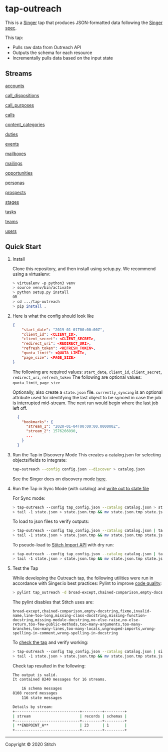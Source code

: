 # tap-outreach

This is a [Singer](https://singer.io) tap that produces JSON-formatted data
following the [Singer
spec](https://github.com/singer-io/getting-started/blob/master/SPEC.md).

This tap:

- Pulls raw data from Outreach API
- Outputs the schema for each resource
- Incrementally pulls data based on the input state


## Streams

[accounts](https://api.outreach.io/api/v2/docs#account)

[call_dispositions](https://api.outreach.io/api/v2/docs#callDisposition)

[call_purposes](https://api.outreach.io/api/v2/docs#callPurpose)

[calls](https://api.outreach.io/api/v2/docs#call)

[content_categories](https://api.outreach.io/api/v2/docs#contentCategory)

[duties](https://api.outreach.io/api/v2/docs#duty)

[events](https://api.outreach.io/api/v2/docs#event)

[mailboxes](https://api.outreach.io/api/v2/docs#mailbox)

[mailings](https://api.outreach.io/api/v2/docs#mailing)

[opportunities](https://api.outreach.io/api/v2/docs#opportunity)

[personas](https://api.outreach.io/api/v2/docs#persona)

[prospects](https://api.outreach.io/api/v2/docs#prospect)

[stages](https://api.outreach.io/api/v2/docs#stage)

[tasks](https://api.outreach.io/api/v2/docs#task)

[teams](https://api.outreach.io/api/v2/docs#team)

[users](https://api.outreach.io/api/v2/docs#user)




## Quick Start

1. Install

    Clone this repository, and then install using setup.py. We recommend using a virtualenv:

    ```bash
    > virtualenv -p python3 venv
    > source venv/bin/activate
    > python setup.py install
    OR
    > cd .../tap-outreach
    > pip install .
    ```

2. Here is what the config should look like

    ```json
    {
        "start_date": "2019-01-01T00:00:00Z",
        "client_id": <CLIENT_ID>,
        "client_secret": <CLIENT_SECRET>,
        "redirect_uri": <REDIRECT_URI>,
        "refresh_token": <REFRESH_TOKEN>,
        "quota_limit": <QUOTA_LIMIT>,
        "page_size": <PAGE_SIZE>
    }
    ```
    The following are required values: `start_date`, `client_id`, `client_secret`, `redirect_uri`, `refresh_token`
    The following are optional values: `quota_limit`, `page_size`

    Optionally, also create a `state.json` file. `currently_syncing` is an optional attribute used for identifying the last object to be synced in case the job is interrupted mid-stream. The next run would begin where the last job left off.

    ```json
      {
        "bookmarks": {
          "stream_1": "2020-01-04T00:00:00.000000Z",
          "stream_2": 1576266090,
          ...
        }
      }
    ```

3. Run the Tap in Discovery Mode
    This creates a catalog.json for selecting objects/fields to integrate:
    ```bash
    tap-outreach --config config.json --discover > catalog.json
    ```
   See the Singer docs on discovery mode
   [here](https://github.com/singer-io/getting-started/blob/master/docs/DISCOVERY_MODE.md#discovery-mode).

4. Run the Tap in Sync Mode (with catalog) and [write out to state file](https://github.com/singer-io/getting-started/blob/master/docs/RUNNING_AND_DEVELOPING.md#running-a-singer-tap-with-a-singer-target)

    For Sync mode:
    ```bash
    > tap-outreach --config tap_config.json --catalog catalog.json > state.json
    > tail -1 state.json > state.json.tmp && mv state.json.tmp state.json
    ```
    To load to json files to verify outputs:
    ```bash
    > tap-outreach --config tap_config.json --catalog catalog.json | target-json > state.json
    > tail -1 state.json > state.json.tmp && mv state.json.tmp state.json
    ```
    To pseudo-load to [Stitch Import API](https://github.com/singer-io/target-stitch) with dry run:
    ```bash
    > tap-outreach --config tap_config.json --catalog catalog.json | target-stitch --config target_config.json --dry-run > state.json
    > tail -1 state.json > state.json.tmp && mv state.json.tmp state.json
    ```

5. Test the Tap
    
    While developing the Outreach tap, the following utilities were run in accordance with Singer.io best practices:
    Pylint to improve [code quality](https://github.com/singer-io/getting-started/blob/master/docs/BEST_PRACTICES.md#code-quality):
    ```bash
    > pylint tap_outreach -d broad-except,chained-comparison,empty-docstring,fixme,invalid-name,line-too-long,missing-class-docstring,missing-function-docstring,missing-module-docstring,no-else-raise,no-else-return,too-few-public-methods,too-many-arguments,too-many-branches,too-many-lines,too-many-locals,ungrouped-imports,wrong-spelling-in-comment,wrong-spelling-in-docstring
    ```
    The pylint disables that Stitch uses are:
    ```
    broad-except,chained-comparison,empty-docstring,fixme,invalid-name,line-too-long,missing-class-docstring,missing-function-docstring,missing-module-docstring,no-else-raise,no-else-return,too-few-public-methods,too-many-arguments,too-many-branches,too-many-lines,too-many-locals,ungrouped-imports,wrong-spelling-in-comment,wrong-spelling-in-docstring
    ```


    To [check the tap](https://github.com/singer-io/singer-tools#singer-check-tap) and verify working:
    ```bash
    > tap-outreach --config tap_config.json --catalog catalog.json | singer-check-tap > state.json
    > tail -1 state.json > state.json.tmp && mv state.json.tmp state.json
    ```
    Check tap resulted in the following:
    ```bash
    The output is valid.
    It contained 8240 messages for 16 streams.

        16 schema messages
    8108 record messages
        116 state messages

    Details by stream:
    +-----------------------------+---------+---------+
    | stream                      | records | schemas |
    +-----------------------------+---------+---------+
    | **ENDPOINT_A**              | 23      | 1       |
    +-----------------------------+---------+---------+
    ```
---

Copyright &copy; 2020 Stitch
